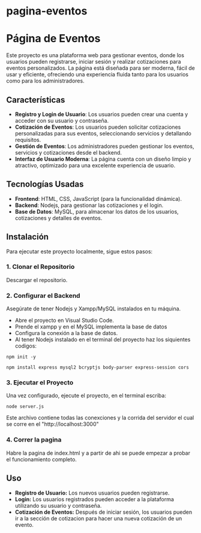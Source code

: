 # pagina-eventos
# Página de Eventos

Este proyecto es una plataforma web para gestionar eventos, donde los usuarios pueden registrarse, iniciar sesión y realizar cotizaciones para eventos personalizados. La página está diseñada para ser moderna, fácil de usar y eficiente, ofreciendo una experiencia fluida tanto para los usuarios como para los administradores.

## Características

- **Registro y Login de Usuario**: Los usuarios pueden crear una cuenta y acceder con su usuario y contraseña.
- **Cotización de Eventos**: Los usuarios pueden solicitar cotizaciones personalizadas para sus eventos, seleccionando servicios y detallando requisitos.
- **Gestión de Eventos**: Los administradores pueden gestionar los eventos, servicios y cotizaciones desde el backend.
- **Interfaz de Usuario Moderna**: La página cuenta con un diseño limpio y atractivo, optimizado para una excelente experiencia de usuario.

## Tecnologías Usadas

- **Frontend**: HTML, CSS, JavaScript (para la funcionalidad dinámica).
- **Backend**: Nodejs, para gestionar las cotizaciones y el login.
- **Base de Datos**: MySQL, para almacenar los datos de los usuarios, cotizaciones y detalles de eventos.
  
## Instalación

Para ejecutar este proyecto localmente, sigue estos pasos:

### 1. Clonar el Repositorio
Descargar el repositorio.

### 2. Configurar el Backend
Asegúrate de tener Nodejs y Xampp/MySQL instalados en tu máquina.

- Abre el proyecto en Visual Studio Code.
- Prende el xampp y en el MySQL implementa la base de datos
- Configura la conexión a la base de datos.
- Al tener Nodejs instalado en el terminal del proyecto haz los siquientes codigos:
```
npm init -y

npm install express mysql2 bcryptjs body-parser express-session cors
```

### 3. Ejecutar el Proyecto
Una vez configurado, ejecute el proyecto, en el terminal escriba:
```
node server.js
```
Este archivo contiene todas las conexciones y la corrida del servidor el cual se corre en el "http://localhost:3000"

### 4. Correr la pagina
Habre la pagina de index.html y a partir de ahi se puede empezar a probar el funcionamiento completo.

## Uso

- **Registro de Usuario:** Los nuevos usuarios pueden registrarse.
- **Login:** Los usuarios registrados pueden acceder a la plataforma utilizando su usuario y contraseña.
- **Cotización de Eventos:** Después de iniciar sesión, los usuarios pueden ir a la sección de cotizacion para hacer una nueva cotización de un evento.

